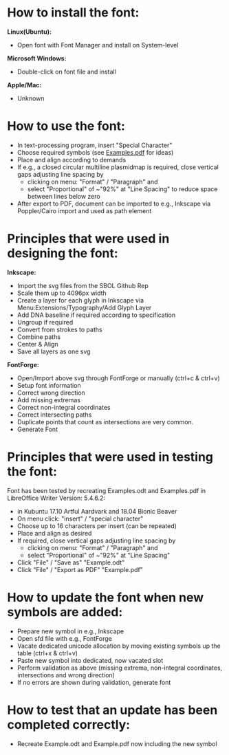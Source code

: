 How to install the font:
========================
**Linux(Ubuntu):**
* Open font with Font Manager and install on System-level

**Microsoft Windows:**
* Double-click on font file and install

**Apple/Mac:**
* Unknown


How to use the font:
====================
* In text-processing program, insert "Special Character"
* Choose required symbols (see [Examples.pdf](https://github.com/BenjaminAleritsch/SBOL-visual/blob/master/font/Example.pdf) for ideas)
* Place and align according to demands
* If e.g., a closed circular multiline plasmidmap is required, close vertical gaps adjusting line spacing by
  * clicking on menu: "Format" / "Paragraph" and
  * select "Proportional" of ~"92%" at "Line Spacing" to reduce space between lines below zero
* After export to PDF, document can be imported to e.g., Inkscape via Poppler/Cairo import and used as path element

Principles that were used in designing the font:
================================================
**Inkscape:**
* Import the svg files from the SBOL Github Rep
* Scale them up to 4096px width
* Create a layer for each glyph in Inkscape via Menu:Extensions/Typography/Add Glyph Layer
* Add DNA baseline if required according to specification
* Ungroup if required
* Convert from strokes to paths
* Combine paths
* Center & Align
* Save all layers as one svg

**FontForge:**
* Open/Import above svg through FontForge or manually (ctrl+c & ctrl+v)
* Setup font information
* Correct wrong direction
* Add missing extremas
* Correct non-integral coordinates
* Correct intersecting paths
* Duplicate points that count as intersections are very common.
* Generate Font

Principles that were used in testing the font:
==============================================
Font has been tested by recreating Examples.odt and Examples.pdf in LibreOffice Writer Version: 5.4.6.2:
* in Kubuntu 17.10 Artful Aardvark and 18.04 Bionic Beaver
* On menu click: "insert" / "special character"
* Choose up to 16 characters per insert (can be repeated)
* Place and align as desired
* If required, close vertical gaps adjusting line spacing by
  * clicking on menu: "Format" / "Paragraph" and
  * select "Proportional" of ~"92%" at "Line Spacing"
* Click "File" / "Save as" "Example.odt"
* Click "File" / "Export as PDF" "Example.pdf"

How to update the font when new symbols are added:
==================================================
* Prepare new symbol in e.g., Inkscape
* Open sfd file with e.g., FontForge
* Vacate dedicated unicode allocation by moving existing symbols up the table (ctrl+x & ctrl+v)
* Paste new symbol into dedicated, now vacated slot
* Perform validation as above (missing extrema, non-integral coordinates, intersections and wrong direction)
* If no errors are shown during validation, generate font

How to test that an update has been completed correctly:
========================================================
* Recreate Example.odt and Example.pdf now including the new symbol

